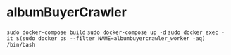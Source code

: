 # albumBuyerCrawler

`sudo docker-compose build`
`sudo docker-compose up -d`
`sudo docker exec -it $(sudo docker ps --filter NAME=albumbuyercrawler_worker -aq) /bin/bash`
